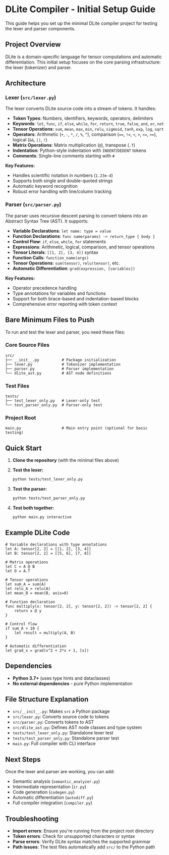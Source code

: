 # DLite Compiler - Initial Setup Guide

This guide helps you set up the minimal DLite compiler project for testing the lexer and parser components.

## Project Overview

DLite is a domain-specific language for tensor computations and automatic differentiation. This initial setup focuses on the core parsing infrastructure: the lexer (tokenizer) and parser.

## Architecture

### Lexer (`src/lexer.py`)
The lexer converts DLite source code into a stream of tokens. It handles:

- **Token Types**: Numbers, identifiers, keywords, operators, delimiters
- **Keywords**: `let`, `func`, `if`, `else`, `while`, `for`, `return`, `true`, `false`, `and`, `or`, `not`
- **Tensor Operations**: `sum`, `mean`, `max`, `min`, `relu`, `sigmoid`, `tanh`, `exp`, `log`, `sqrt`
- **Operators**: Arithmetic (`+`, `-`, `*`, `/`, `%`, `^`), comparison (`==`, `!=`, `<`, `>`, `<=`, `>=`), logical (`&&`, `||`, `!`)
- **Matrix Operations**: Matrix multiplication (`@`), transpose (`.T`)
- **Indentation**: Python-style indentation with `INDENT`/`DEDENT` tokens
- **Comments**: Single-line comments starting with `#`

**Key Features:**
- Handles scientific notation in numbers (`1.23e-4`)
- Supports both single and double-quoted strings
- Automatic keyword recognition
- Robust error handling with line/column tracking

### Parser (`src/parser.py`)
The parser uses recursive descent parsing to convert tokens into an Abstract Syntax Tree (AST). It supports:

- **Variable Declarations**: `let name: type = value`
- **Function Declarations**: `func name(params) -> return_type { body }`
- **Control Flow**: `if`, `else`, `while`, `for` statements
- **Expressions**: Arithmetic, logical, comparison, and tensor operations
- **Tensor Literals**: `[[1, 2], [3, 4]]` syntax
- **Function Calls**: `function_name(args)`
- **Tensor Operations**: `sum(tensor)`, `relu(tensor)`, etc.
- **Automatic Differentiation**: `grad(expression, [variables])`

**Key Features:**
- Operator precedence handling
- Type annotations for variables and functions
- Support for both brace-based and indentation-based blocks
- Comprehensive error reporting with token context

## Bare Minimum Files to Push

To run and test the lexer and parser, you need these files:

### Core Source Files
```
src/
├── __init__.py          # Package initialization
├── lexer.py             # Tokenizer implementation
├── parser.py            # Parser implementation
└── dlite_ast.py         # AST node definitions
```

### Test Files
```
tests/
├── test_lexer_only.py   # Lexer-only test
└── test_parser_only.py  # Parser-only test
```

### Project Root
```
main.py                  # Main entry point (optional for basic testing)
```

## Quick Start

1. **Clone the repository** (with the minimal files above)

2. **Test the lexer:**
   ```bash
   python tests/test_lexer_only.py
   ```

3. **Test the parser:**
   ```bash
   python tests/test_parser_only.py
   ```

4. **Test both together:**
   ```bash
   python main.py interactive
   ```

## Example DLite Code

```dlite
# Variable declarations with type annotations
let A: tensor[2, 2] = [[1, 2], [3, 4]]
let B: tensor[2, 2] = [[5, 6], [7, 8]]

# Matrix operations
let C = A @ B
let D = A.T

# Tensor operations
let sum_A = sum(A)
let relu_A = relu(A)
let mean_B = mean(B, axis=0)

# Function declaration
func multiply(x: tensor[2, 2], y: tensor[2, 2]) -> tensor[2, 2] {
    return x @ y
}

# Control flow
if sum_A > 10 {
    let result = multiply(A, B)
}

# Automatic differentiation
let grad_x = grad(x^2 + 2*x + 1, [x])
```

## Dependencies

- **Python 3.7+** (uses type hints and dataclasses)
- **No external dependencies** - pure Python implementation

## File Structure Explanation

- `src/__init__.py`: Makes `src` a Python package
- `src/lexer.py`: Converts source code to tokens
- `src/parser.py`: Converts tokens to AST
- `src/dlite_ast.py`: Defines AST node classes and type system
- `tests/test_lexer_only.py`: Standalone lexer test
- `tests/test_parser_only.py`: Standalone parser test
- `main.py`: Full compiler with CLI interface

## Next Steps

Once the lexer and parser are working, you can add:
- Semantic analysis (`semantic_analyzer.py`)
- Intermediate representation (`ir.py`)
- Code generation (`codegen.py`)
- Automatic differentiation (`autodiff.py`)
- Full compiler integration (`compiler.py`)

## Troubleshooting

- **Import errors**: Ensure you're running from the project root directory
- **Token errors**: Check for unsupported characters or syntax
- **Parse errors**: Verify DLite syntax matches the supported grammar
- **Path issues**: The test files automatically add `src/` to the Python path
